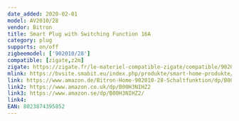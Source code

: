 ```yaml
---
date_added: 2020-02-01
model: AV2010/28
vendor: Bitron
title: Smart Plug with Switching Function 16A
category: plug
supports: on/off
zigbeemodel: ['902010/28']
compatible: [zigate,z2m]
zigate: https://zigate.fr/le-materiel-compatible-zigate/compatible/902010
mlink: https://bvsite.smabit.eu/index.php/produkte/smart-home-produkte/smart-plug-mit-schaltfunktion/
link: https://www.amazon.de/Bitron-Home-902010-28-Schaltfunktion/dp/B00H3NIHZ2
link2: https://www.amazon.co.uk/dp/B00H3NIHZ2
link3: https://www.amazon.se/dp/B00H3NIHZ2/
link4:
EAN: 8023874395852 
---
```


